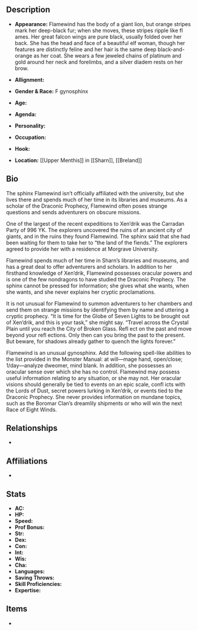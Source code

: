 ## Description
- **Appearance:** Flamewind has the body of a giant lion, but orange stripes mark her deep-black fur; when she moves, these stripes ripple like fl ames. Her great falcon wings are pure black, usually folded over her back. She has the head and face of a beautiful elf woman, though her features are distinctly feline and her hair is the same deep black-and-orange as her coat. She wears a few jeweled chains of platinum and gold around her neck and forelimbs, and a silver diadem rests on her brow.

- **Allignment:** 

- **Gender & Race:** F gynosphinx

- **Age:** 

- **Agenda:** 

- **Personality:** 

- **Occupation:** 

- **Hook:** 

- **Location:** [[Upper Menthis]] in [[Sharn]], [[Breland]]

## Bio
The sphinx Flamewind isn’t officially affiliated with the university, but she lives there and spends much of her time in its libraries and museums. As a scholar of the Draconic Prophecy, Flamewind often poses strange questions and sends adventurers on obscure missions.

One of the largest of the recent expeditions to Xen’drik was the Carradan Party of 996 YK. The explorers uncovered the ruins of an ancient city of giants, and in the ruins they found Flamewind. The sphinx said that she had been waiting for them to take her to “the land of the fiends.” The explorers agreed to provide her with a residence at Morgrave University.

Flamewind spends much of her time in Sharn’s libraries and museums, and has a great deal to offer adventurers and scholars. In addition to her firsthand knowledge of Xen’drik, Flamewind possesses oracular powers and is one of the few nondragons to have studied the Draconic Prophecy. The sphinx cannot be pressed for information; she gives what she wants, when she wants, and she never explains her cryptic proclamations.

It is not unusual for Flamewind to summon adventurers to her chambers and send them on strange missions by identifying them by name and uttering a cryptic prophecy. “It is time for the Globe of Seven Lights to be brought out of Xen’drik, and this is your task,” she might say. “Travel across the Crystal Plain until you reach the City of Broken Glass. Refl ect on the past and move beyond your refl ections. Only then can you bring the past to the present. But beware, for shadows already gather to quench the lights forever.”

Flamewind is an unusual gynosphinx. Add the following spell-like abilities to the list provided in the Monster Manual: at will—mage hand, open/close; 1/day—analyze dweomer, mind blank. In addition, she possesses an oracular sense over which she has no control. Flamewind may possess useful information relating to any situation, or she may not. Her oracular visions should generally be tied to events on an epic scale, confl icts with the Lords of Dust, secret powers lurking in Xen’drik, or events tied to the Draconic Prophecy. She never provides information on mundane topics, such as the Boromar Clan’s dreamlily shipments or who will win the next Race of Eight Winds.

## Relationships
- 

## Affiliations
- 

## Stats
- **AC:** 
- **HP:** 
- **Speed:** 
- **Prof Bonus:** 
- **Str:** 
- **Dex:** 
- **Con:** 
- **Int:** 
- **Wis:** 
- **Cha:** 
- **Languages:** 
- **Saving Throws:** 
- **Skill Proficiencies:** 
- **Expertise:** 


## Items
- 
